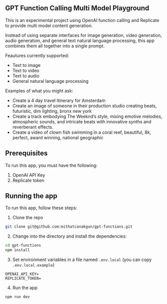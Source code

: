 ## GPT Function Calling Multi Model Playground

This is an experimental project using OpenAI function calling and Replicate to provide multi model content generation.

Instead of using separate interfaces for image generation, video generation, audio generation, and general text natural language processing, this app combines them all together into a single prompt.

Feautures currently supported:

-   Text to image
-   Text to video
-   Text to audio
-   General natural language processing

Examples of what you might ask:

-   Create a 4 day travel itinerary for Amsterdam
-   Create an image of someone in their production studio creating beats, futuristic, dim lighting, bronx new york
-   Create a track embodying The Weeknd’s style, mixing emotive melodies, atmospheric sounds, and intricate beats with innovative synths and reverberant effects.
-   Create a video of clown fish swimming in a coral reef, beautiful, 8k, perfect, award winning, national geographic

## Prerequisites

To run this app, you must have the following:

1. OpenAI API Key
2. Replicate token

## Running the app

To run this app, follow these steps:

1. Clone the repo

```sh
git clone git@github.com:mithatcanakgun/gpt-functions.git
```

2. Change into the directory and install the dependencies:

```sh
cd gpt-functions
npm install
```

3. Set environment variables in a file named `.env.local` (you can copy `.env.local.example`)

```
OPENAI_API_KEY=
REPLICATE_TOKEN=
```

4. Run the app

```sh
npm run dev
```
